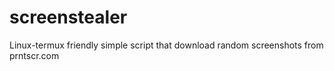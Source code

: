 # screenstealer
Linux-termux friendly simple script that download random screenshots from prntscr.com 
